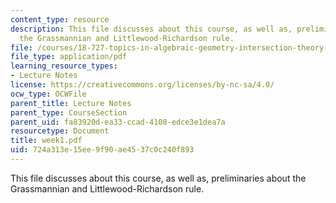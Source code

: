 ```yaml
---
content_type: resource
description: This file discusses about this course, as well as, preliminaries about
  the Grassmannian and Littlewood-Richardson rule.
file: /courses/18-727-topics-in-algebraic-geometry-intersection-theory-on-moduli-spaces-spring-2006/724a313e15ee9f90ae4537c0c240f893_week1.pdf
file_type: application/pdf
learning_resource_types:
- Lecture Notes
license: https://creativecommons.org/licenses/by-nc-sa/4.0/
ocw_type: OCWFile
parent_title: Lecture Notes
parent_type: CourseSection
parent_uid: fa83920d-ea33-ccad-4108-edce3e1dea7a
resourcetype: Document
title: week1.pdf
uid: 724a313e-15ee-9f90-ae45-37c0c240f893
---
```

This file discusses about this course, as well as, preliminaries about the Grassmannian and Littlewood-Richardson rule.